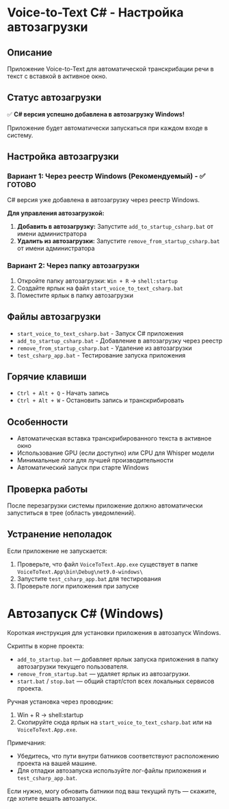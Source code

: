 # Voice-to-Text C# - Настройка автозагрузки

## Описание
Приложение Voice-to-Text для автоматической транскрибации речи в текст с вставкой в активное окно.

## Статус автозагрузки
✅ **C# версия успешно добавлена в автозагрузку Windows!**

Приложение будет автоматически запускаться при каждом входе в систему.

## Настройка автозагрузки

### Вариант 1: Через реестр Windows (Рекомендуемый) - ✅ ГОТОВО

C# версия уже добавлена в автозагрузку через реестр Windows.

**Для управления автозагрузкой:**
1. **Добавить в автозагрузку:** Запустите `add_to_startup_csharp.bat` от имени администратора
2. **Удалить из автозагрузки:** Запустите `remove_from_startup_csharp.bat` от имени администратора

### Вариант 2: Через папку автозагрузки

1. Откройте папку автозагрузки: `Win + R` → `shell:startup`
2. Создайте ярлык на файл `start_voice_to_text_csharp.bat`
3. Поместите ярлык в папку автозагрузки

## Файлы автозагрузки

- `start_voice_to_text_csharp.bat` - Запуск C# приложения
- `add_to_startup_csharp.bat` - Добавление в автозагрузку через реестр
- `remove_from_startup_csharp.bat` - Удаление из автозагрузки
- `test_csharp_app.bat` - Тестирование запуска приложения

## Горячие клавиши

- `Ctrl + Alt + Q` - Начать запись
- `Ctrl + Alt + W` - Остановить запись и транскрибировать

## Особенности

- Автоматическая вставка транскрибированного текста в активное окно
- Использование GPU (если доступно) или CPU для Whisper модели
- Минимальные логи для лучшей производительности
- Автоматический запуск при старте Windows

## Проверка работы

После перезагрузки системы приложение должно автоматически запуститься в трее (область уведомлений).

## Устранение неполадок

Если приложение не запускается:
1. Проверьте, что файл `VoiceToText.App.exe` существует в папке `VoiceToText.App\bin\Debug\net9.0-windows\`
2. Запустите `test_csharp_app.bat` для тестирования
3. Проверьте логи приложения при запуске

# Автозапуск C# (Windows)

Короткая инструкция для установки приложения в автозапуск Windows.

Скрипты в корне проекта:
- `add_to_startup.bat` — добавляет ярлык запуска приложения в папку автозагрузки текущего пользователя.
- `remove_from_startup.bat` — удаляет ярлык из автозагрузки.
- `start.bat` / `stop.bat` — общий старт/стоп всех локальных сервисов проекта.

Ручная установка через проводник:
1. Win + R → shell:startup
2. Скопируйте сюда ярлык на `start_voice_to_text_csharp.bat` или на `VoiceToText.App.exe`.

Примечания:
- Убедитесь, что пути внутри батников соответствуют расположению проекта на вашей машине.
- Для отладки автозапуска используйте лог-файлы приложения и `test_csharp_app.bat`.

Если нужно, могу обновить батники под ваш текущий путь — скажите, где хотите вешать автозапуск.

